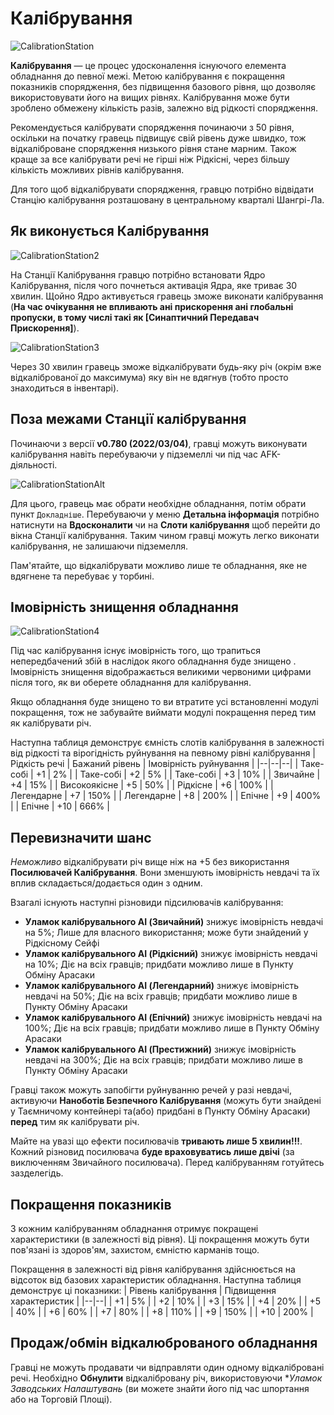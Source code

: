 # Калібрування
![CalibrationStation](/resources/mobile-tutorial/CalibrationStation.png)

**Калібрування** — це процес удосконалення існуючого елемента обладнання до певної межі. Метою калібрування є покращення показників спорядження, без підвищення базового рівня, що дозволяє використовувати його на вищих рівнях. Калібрування може бути зроблено обмежену кількість разів, залежно від рідкості спорядження.

Рекомендується калібрувати спорядження починаючи з 50 рівня, оскільки на початку гравець підвищує свій рівень дуже швидко, тож відкаліброване спорядження низького рівня стане марним. Також краще за все калібрувати речі не гірші ніж Рідкісні, через більшу кількість можливих рівнів калібрування.


Для того щоб відкалібрувати спорядження, гравцю потрібно відвідати Станцію калібрування розташовану в центральному кварталі Шангрі-Ла.

## Як виконується Калібрування
![CalibrationStation2](/resources/mobile-tutorial/CalibrationStation2.png)

На Станції Калібрування гравцю потрібно встановати Ядро Калібрування, після чого почнеться активація Ядра, яке триває 30 хвилин. Щойно Ядро активується гравець зможе виконати калібрування (**На час очікування не впливають ані прискорення ані глобальні пропуски, в тому числі такі як [Синаптичний Передавач Прискорення]**).

![CalibrationStation3](/resources/mobile-tutorial/CalibrationStation3.png)

Через 30 хвилин гравець зможе відкалібрувати будь-яку річ (окрім вже відкаліброваної до максимума) яку він не вдягнув (тобто просто знаходиться в інвентарі). 

## Поза межами Станції калібрування

Починаючи з версії **v0.780 (2022/03/04)**, гравці можуть виконувати калібрування навіть перебуваючи у підземеллі чи під час AFK-діяльності. 

![CalibrationStationAlt](/resources/mobile-tutorial/CalibrationStationAlt.png)

Для цього, гравець має обрати необхідне обладнання, потім обрати пункт `Докладніше`. Перебуваючи у меню  **Детальна інформація** потрібно натиснути на **Вдосконалити** чи на **Слоти калібрування** щоб перейти до вікна Станції калібрування. Таким чином гравці можуть легко виконати калібрування, не залишаючи підземелля.

Пам'ятайте, що відкалібрувати можливо лише те обладнання, яке не вдягнене та перебуває у торбині.

## Імовірність знищення обладнання

![CalibrationStation4](/resources/mobile-tutorial/CalibrationStation4.png)

Під час калібрування існує імовірність того, що трапиться непередбачений збій в наслідок якого обладнання буде знищено . Імовірність знищення відображається великими червоними цифрами після того, як ви оберете обладнання для калібрування.

Якщо обладнання буде знищено то ви втратите усі встановленні модулі покращення, тож не забувайте виймати модулі покращення перед тим як калібрувати річ.

Наступна таблиця демонструє ємність слотів калібрування в залежності від рідкості та вірогідність руйнування на певному рівні калібрування
| Рідкість речі | Бажаний рівень  | Імовірність руйнування |
|--|--|--|
| Таке-собі | +1 | 2% |
| Таке-собі | +2 | 5% |
| Таке-собі | +3 | 10% |
| Звичайне | +4 | 15% |
| Високоякісне | +5 | 50% |
| Рідкісне | +6 | 100% |
| Легендарне | +7 | 150% |
| Легендарне | +8 | 200% |
| Епічне | +9 | 400% |
| Епічне | +10 | 666% |

## Перевизначити шанс
*Неможливо* відкалібрувати річ вище ніж на +5 без використання **Посилювачей Калібрування**. Вони зменшують імовірність невдачі та їх вплив складається/додається один з одним.

Взагалі існують наступні різновиди підсилювачів калібрування:
- **Уламок калібрувального AI (Звичайний)** знижує імовірність невдачі на  5%; Лише для власного використання; може бути знайдений у Рідкісному Сейфі
- **Уламок калібрувального AI (Рідкісний)** знижує імовірність невдачі на  10%; Діє на всіх гравців; придбати можливо лише в Пункту Обміну Арасаки
- **Уламок калібрувального AI (Легендарний)** знижує імовірність невдачі на  50%; Діє на всіх гравців; придбати можливо лише в Пункту Обміну Арасаки
- **Уламок калібрувального AI (Епічний)** знижує імовірність невдачі на  100%; Діє на всіх гравців; придбати можливо лише в Пункту Обміну Арасаки
- **Уламок калібрувального AI (Престижний)** знижує імовірність невдачі на  300%; Діє на всіх гравців; придбати можливо лише в Пункту Обміну Арасаки 

Гравці також можуть запобігти руйнуванню речей у разі невдачі, активуючи **Наноботів Безпечного Калібрування** (можуть бути знайдені у Таємничому контейнері та(або) придбані в Пункту Обміну Арасаки) **перед** тим як калібрувати річ.

Майте на увазі що ефекти посилювачів **тривають лише 5 хвилин!!!**. Кожний різновид посилювача **буде враховуватись лише двічі** (за виключенням Звичайного посилювача). Перед калібруванням готуйтесь зазделегідь.

## Покращення показників
З кожним калібруванням обладнання отримує покращені характеристики (в залежності від рівня). Ці покращення можуть бути пов'язані із здоров'ям, захистом, ємністю карманів тощо.

Покращення в залежності від рівня калібрування здійснюється на відсоток від базових характеристик обладнання. Наступна таблиця демонструє ці показники:
| Рівень калібрування | Підвищення характеристик |
|--|--|
| +1 | 5% |
| +2 | 10% |
| +3 | 15% |
| +4 | 20% |
| +5 | 40% |
| +6 | 60% |
| +7 | 80% |
| +8 | 110% |
| +9 | 150% |
| +10 | 200% |


##  Продаж/обмін відкалюброваного обладнання
Гравці не можуть продавати чи відправляти один одному відкалібровані речі. Необхідно **Обнулити** відкалібровану річ, використовуючи **Уламок Заводських Налаштувань* (ви можете знайти його під час шпортання або на Торговій Площі).
